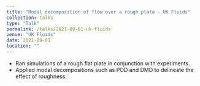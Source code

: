 ```yaml
---
title: "Modal decomposition of flow over a rough plate - UK Fluids"
collection: talks
type: "Talk"
permalink: /talks/2021-09-01-uk-fluids
venue: "UK Fluids"
date: 2021-09-01
location: ""
---
```


- Ran simulations of a rough flat plate in conjunction with experiments.
- Applied modal decompositions such as POD and DMD to delineate the effect of roughness.
